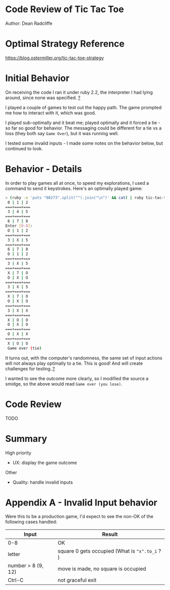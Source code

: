 # Code Review of Tic Tac Toe

Author: Dean Radcliffe

# Optimal Strategy Reference

https://blog.ostermiller.org/tic-tac-toe-strategy

# Initial Behavior

On receiving the code I ran it under ruby 2.2, the interpreter I had lying around, since none was specified. [?](#)

I played a couple of games to test out the happy path. The game prompted me how to interact with it, which was good.

I played sub-optimally and it beat me; played optimally and it forced a tie - so far so good for behavior. The messaging could be different for a tie vs a loss (they both say `Game Over`), but it was running well.

I tested some invalid inputs - I made some notes on the behavior below, but continued to look.

# Behavior - Details

In order to play games all at once, to speed my explorations, I used a command to send it keystrokes. Here's an optimally played game:

```sh
> (ruby -e 'puts "08273".split("").join("\n")' && cat) | ruby tic-tac-toe.rb
 0 | 1 | 2
===+===+===
 3 | 4 | 5
===+===+===
 6 | 7 | 8
Enter [0-8]:
 O | 1 | 2
===+===+===
 3 | X | 5
===+===+===
 6 | 7 | 8
 O | 1 | 2
===+===+===
 3 | X | 5
===+===+===
 X | 7 | O
 O | X | O
===+===+===
 3 | X | 5
===+===+===
 X | 7 | O
 O | X | O
===+===+===
 3 | X | X
===+===+===
 X | O | O
 O | X | O
===+===+===
 O | X | X
===+===+===
 X | O | O
 Game over (tie)
```

It turns out, with the computer's randomness, the same set of input actions will not always play optimally to a tie. This is good! And will create challenges for testing..[?](#)

I wanted to see the outcome more clearly, so I modified the source a smidge, so the above would read `Game over (you lose)`.

# Code Review

TODO

# Summary

High priority

- UX: display the game outcome

Other

- Quality: handle invalid inputs

# Appendix A - Invalid Input behavior

Were this to be a production game, I'd expect to see the non-OK of the following cases handled:

| Input              | Result                                         |
| ------------------ | ---------------------------------------------- |
| 0-8                | OK                                             |
| letter             | square 0 gets occupied (What is `"x".to_i` ? ) |
| number > 8 (9, 12) | move is made, no square is occupied            |
| Ctrl-C             | not graceful exit                              |

<!-- time spent
1/2 hr Tues AM
-->
